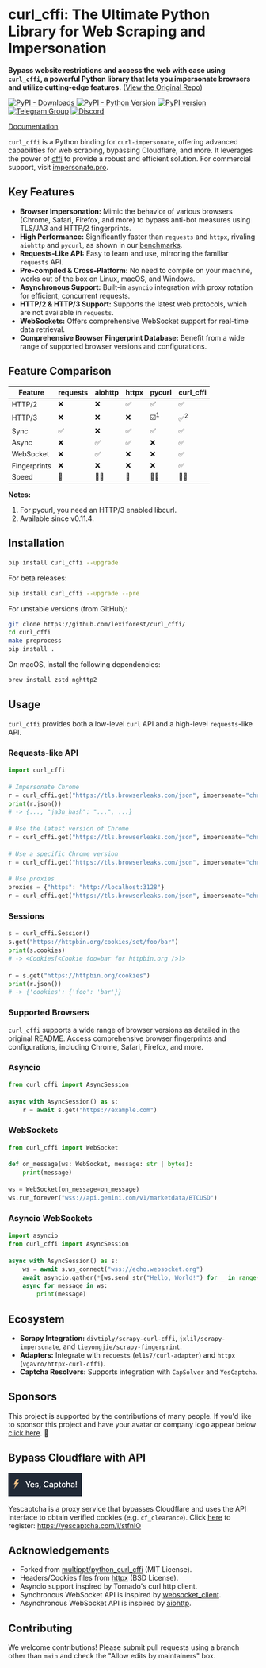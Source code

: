 # curl_cffi: The Ultimate Python Library for Web Scraping and Impersonation

**Bypass website restrictions and access the web with ease using `curl_cffi`, a powerful Python library that lets you impersonate browsers and utilize cutting-edge features.** ([View the Original Repo](https://github.com/lexiforest/curl_cffi))

[![PyPI - Downloads](https://img.shields.io/pypi/dm/curl-cffi)](https://pypi.org/project/curl-cffi/)
[![PyPI - Python Version](https://img.shields.io/pypi/pyversions/curl_cffi)](https://pypi.org/project/curl-cffi/)
[![PyPI version](https://badge.fury.io/py/curl-cffi.svg)](https://badge.fury.io/py/curl-cffi)
[![Telegram Group](https://img.shields.io/badge/Telegram%20Group-join-blue?logo=telegram)](https://t.me/+lL9n33eZp480MGM1)
[![Discord](https://img.shields.io/badge/Discord-join-purple?logo=blue)](https://discord.gg/kJqMHHgdn2)

[Documentation](https://curl-cffi.readthedocs.io)

`curl_cffi` is a Python binding for `curl-impersonate`, offering advanced capabilities for web scraping, bypassing Cloudflare, and more. It leverages the power of [cffi](https://cffi.readthedocs.io/en/latest/) to provide a robust and efficient solution. For commercial support, visit [impersonate.pro](https://impersonate.pro).

## Key Features

*   **Browser Impersonation:** Mimic the behavior of various browsers (Chrome, Safari, Firefox, and more) to bypass anti-bot measures using TLS/JA3 and HTTP/2 fingerprints.
*   **High Performance:** Significantly faster than `requests` and `httpx`, rivaling `aiohttp` and `pycurl`, as shown in our [benchmarks](https://github.com/lexiforest/curl_cffi/tree/main/benchmark).
*   **Requests-Like API:** Easy to learn and use, mirroring the familiar `requests` API.
*   **Pre-compiled & Cross-Platform:** No need to compile on your machine, works out of the box on Linux, macOS, and Windows.
*   **Asynchronous Support:** Built-in `asyncio` integration with proxy rotation for efficient, concurrent requests.
*   **HTTP/2 & HTTP/3 Support:** Supports the latest web protocols, which are not available in `requests`.
*   **WebSockets:** Offers comprehensive WebSocket support for real-time data retrieval.
*   **Comprehensive Browser Fingerprint Database:** Benefit from a wide range of supported browser versions and configurations.

## Feature Comparison

| Feature         | requests | aiohttp | httpx | pycurl | curl_cffi |
| --------------- | -------- | ------- | ----- | ------ | --------- |
| HTTP/2          | ❌       | ❌      | ✅    | ✅     | ✅        |
| HTTP/3          | ❌       | ❌      | ❌    | ☑️<sup>1</sup>| ✅<sup>2</sup>   |
| Sync            | ✅       | ❌      | ✅    | ✅     | ✅        |
| Async           | ❌       | ✅      | ✅    | ❌     | ✅        |
| WebSocket       | ❌       | ✅      | ❌    | ❌     | ✅        |
| Fingerprints    | ❌       | ❌      | ❌    | ❌     | ✅        |
| Speed           | 🐇       | 🐇🐇     | 🐇    | 🐇🐇    | 🐇🐇       |

**Notes:**
1.  For pycurl, you need an HTTP/3 enabled libcurl.
2.  Available since v0.11.4.

## Installation

```bash
pip install curl_cffi --upgrade
```

For beta releases:

```bash
pip install curl_cffi --upgrade --pre
```

For unstable versions (from GitHub):

```bash
git clone https://github.com/lexiforest/curl_cffi/
cd curl_cffi
make preprocess
pip install .
```

On macOS, install the following dependencies:

```bash
brew install zstd nghttp2
```

## Usage

`curl_cffi` provides both a low-level `curl` API and a high-level `requests`-like API.

### Requests-like API

```python
import curl_cffi

# Impersonate Chrome
r = curl_cffi.get("https://tls.browserleaks.com/json", impersonate="chrome")
print(r.json())
# -> {..., "ja3n_hash": "...", ...}

# Use the latest version of Chrome
r = curl_cffi.get("https://tls.browserleaks.com/json", impersonate="chrome")

# Use a specific Chrome version
r = curl_cffi.get("https://tls.browserleaks.com/json", impersonate="chrome124")

# Use proxies
proxies = {"https": "http://localhost:3128"}
r = curl_cffi.get("https://tls.browserleaks.com/json", impersonate="chrome", proxies=proxies)
```

### Sessions

```python
s = curl_cffi.Session()
s.get("https://httpbin.org/cookies/set/foo/bar")
print(s.cookies)
# -> <Cookies[<Cookie foo=bar for httpbin.org />]>

r = s.get("https://httpbin.org/cookies")
print(r.json())
# -> {'cookies': {'foo': 'bar'}}
```

### Supported Browsers

`curl_cffi` supports a wide range of browser versions as detailed in the original README. Access comprehensive browser fingerprints and configurations, including Chrome, Safari, Firefox, and more.

### Asyncio

```python
from curl_cffi import AsyncSession

async with AsyncSession() as s:
    r = await s.get("https://example.com")
```

### WebSockets

```python
from curl_cffi import WebSocket

def on_message(ws: WebSocket, message: str | bytes):
    print(message)

ws = WebSocket(on_message=on_message)
ws.run_forever("wss://api.gemini.com/v1/marketdata/BTCUSD")
```

### Asyncio WebSockets

```python
import asyncio
from curl_cffi import AsyncSession

async with AsyncSession() as s:
    ws = await s.ws_connect("wss://echo.websocket.org")
    await asyncio.gather(*[ws.send_str("Hello, World!") for _ in range(10)])
    async for message in ws:
        print(message)
```

## Ecosystem

*   **Scrapy Integration:** `divtiply/scrapy-curl-cffi`, `jxlil/scrapy-impersonate`, and `tieyongjie/scrapy-fingerprint`.
*   **Adapters:**  Integrate with `requests` (`el1s7/curl-adapter`) and `httpx` (`vgavro/httpx-curl-cffi`).
*   **Captcha Resolvers:**  Supports integration with  `CapSolver` and `YesCaptcha`.

## Sponsors

This project is supported by the contributions of many people. If you'd like to sponsor this project and have your avatar or company logo appear below <a href="https://github.com/sponsors/lexiforest">click here</a>. 💖

## Bypass Cloudflare with API

<a href="https://yescaptcha.com/i/stfnIO" target="_blank"><img src="https://raw.githubusercontent.com/lexiforest/curl_cffi/main/assets/yescaptcha.png" alt="Yes Captcha!" height="47" width="149"></a>

Yescaptcha is a proxy service that bypasses Cloudflare and uses the API interface to obtain verified cookies (e.g. `cf_clearance`). Click [here](https://yescaptcha.com/i/stfnIO) to register: https://yescaptcha.com/i/stfnIO

## Acknowledgements

*   Forked from [multippt/python_curl_cffi](https://github.com/multippt/python_curl_cffi) (MIT License).
*   Headers/Cookies files from [httpx](https://github.com/encode/httpx/blob/master/httpx/_models.py) (BSD License).
*   Asyncio support inspired by Tornado's curl http client.
*   Synchronous WebSocket API is inspired by [websocket_client](https://github.com/websocket-client/websocket-client).
*   Asynchronous WebSocket API is inspired by [aiohttp](https://github.com/aio-libs/aiohttp).

## Contributing

We welcome contributions! Please submit pull requests using a branch other than `main` and check the "Allow edits by maintainers" box.